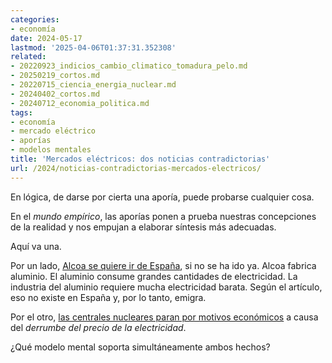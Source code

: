 ```yaml
---
categories:
- economía
date: 2024-05-17
lastmod: '2025-04-06T01:37:31.352308'
related:
- 20220923_indicios_cambio_climatico_tomadura_pelo.md
- 20250219_cortos.md
- 20220715_ciencia_energia_nuclear.md
- 20240402_cortos.md
- 20240712_economia_politica.md
tags:
- economía
- mercado eléctrico
- aporías
- modelos mentales
title: 'Mercados eléctricos: dos noticias contradictorias'
url: /2024/noticias-contradictorias-mercados-electricos/
---
```


En lógica, de darse por cierta una aporía, puede probarse cualquier cosa.

En el _mundo empírico_, las aporías ponen a prueba nuestras concepciones de la realidad y nos empujan a elaborar síntesis más adecuadas.

Aquí va una.

Por un lado,
[Alcoa se quiere ir de España](https://www.galiciapress.es/articulo/economia/2024-02-09/4714101-alcoa-amplia-eeuu-brasil-pero-insiste-muy-dificil-no-cerrar-lugo),
si no se ha ido ya. Alcoa fabrica aluminio. El aluminio consume grandes cantidades de electricidad. La industria del aluminio requiere mucha electricidad barata. Según el artículo, eso no existe en España y, por lo tanto, emigra.

Por el otro,
[las centrales nucleares paran por motivos económicos](https://www.elmundo.es/economia/empresas/2024/05/10/663ce0c2e4d4d864038b458c.html)
a causa del _derrumbe del precio de la electricidad_.

¿Qué modelo mental soporta simultáneamente ambos hechos?